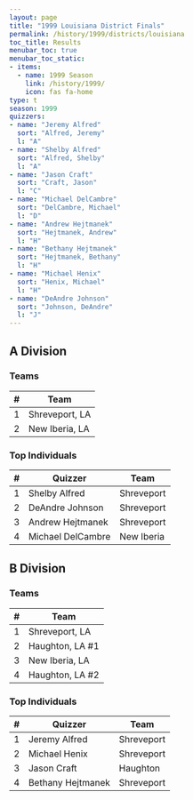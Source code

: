 ```yaml
---
layout: page
title: "1999 Louisiana District Finals"
permalink: /history/1999/districts/louisiana
toc_title: Results
menubar_toc: true
menubar_toc_static:
- items:
  - name: 1999 Season
    link: /history/1999/
    icon: fas fa-home
type: t
season: 1999
quizzers:
- name: "Jeremy Alfred"
  sort: "Alfred, Jeremy"
  l: "A"
- name: "Shelby Alfred"
  sort: "Alfred, Shelby"
  l: "A"
- name: "Jason Craft"
  sort: "Craft, Jason"
  l: "C"
- name: "Michael DelCambre"
  sort: "DelCambre, Michael"
  l: "D"
- name: "Andrew Hejtmanek"
  sort: "Hejtmanek, Andrew"
  l: "H"
- name: "Bethany Hejtmanek"
  sort: "Hejtmanek, Bethany"
  l: "H"
- name: "Michael Henix"
  sort: "Henix, Michael"
  l: "H"
- name: "DeAndre Johnson"
  sort: "Johnson, DeAndre"
  l: "J"
---
```


## A Division

### Teams

|    # | Team           |
| ---: | -------------- |
|    1 | Shreveport, LA |
|    2 | New Iberia, LA |

### Top Individuals

|    # | Quizzer           | Team       |
| ---: | ----------------- | ---------- |
|    1 | Shelby Alfred     | Shreveport |
|    2 | DeAndre Johnson   | Shreveport |
|    3 | Andrew Hejtmanek  | Shreveport |
|    4 | Michael DelCambre | New Iberia |

## B Division

### Teams

|    # | Team            |
| ---: | --------------- |
|    1 | Shreveport, LA  |
|    2 | Haughton, LA #1 |
|    3 | New Iberia, LA  |
|    4 | Haughton, LA #2 |

### Top Individuals

|    # | Quizzer           | Team       |
| ---: | ----------------- | ---------- |
|    1 | Jeremy Alfred     | Shreveport |
|    2 | Michael Henix     | Shreveport |
|    3 | Jason Craft       | Haughton   |
|    4 | Bethany Hejtmanek | Shreveport |